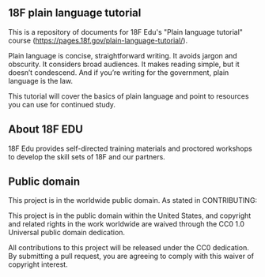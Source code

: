 ## 18F plain language tutorial

This is a repository of documents for 18F Edu's "Plain language tutorial" course (https://pages.18f.gov/plain-language-tutorial/). 

Plain language is concise, straightforward writing. It avoids jargon and obscurity. It considers broad audiences. It makes reading simple, but it doesn’t condescend. And if you’re writing for the government, plain language is the law.

This tutorial will cover the basics of plain language and point to resources you can use for continued study.

## About 18F EDU

18F Edu provides self-directed training materials and proctored workshops to develop the skill sets of 18F and our partners.


## Public domain

This project is in the worldwide public domain. As stated in CONTRIBUTING:

This project is in the public domain within the United States, and copyright and related rights in the work worldwide are waived through the CC0 1.0 Universal public domain dedication.

All contributions to this project will be released under the CC0 dedication. By submitting a pull request, you are agreeing to comply with this waiver of copyright interest.

